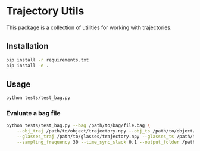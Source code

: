 # Trajectory Utils

This package is a collection of utilities for working with trajectories.

## Installation

```bash
pip install -r requirements.txt
pip install -e .
```

## Usage

```bash
python tests/test_bag.py
```

### Evaluate a bag file

```bash
python tests/test_bag.py --bag /path/to/bag/file.bag \
    --obj_traj /path/to/object/trajectory.npy --obj_ts /path/to/object/timestamps.npy \
    --glasses_traj /path/to/glasses/trajectory.npy --glasses_ts /path/to/glasses/timestamps.npy \
    --sampling_frequency 30 --time_sync_slack 0.1 --output_folder /path/to/output/folder --output_name output_name
```